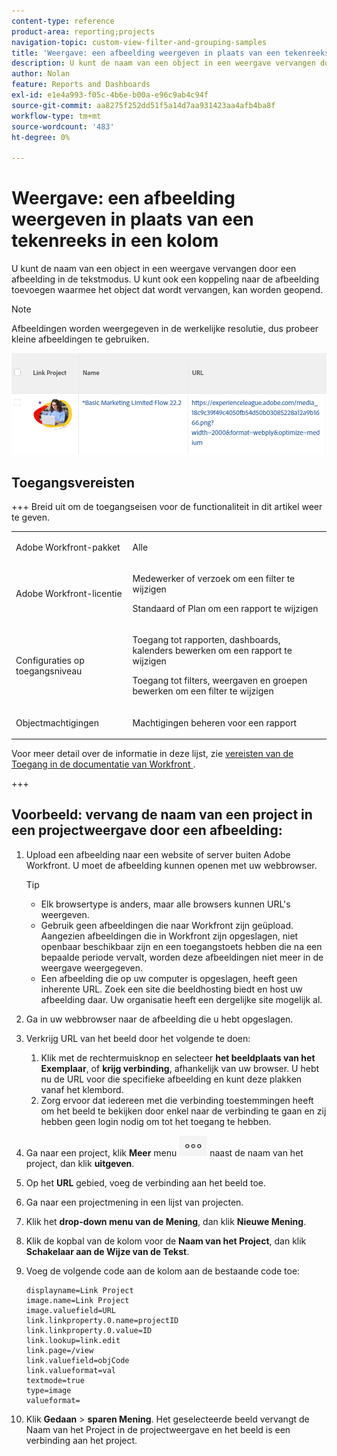 ```yaml
---
content-type: reference
product-area: reporting;projects
navigation-topic: custom-view-filter-and-grouping-samples
title: 'Weergave: een afbeelding weergeven in plaats van een tekenreeks in een kolom'
description: U kunt de naam van een object in een weergave vervangen door een afbeelding in de tekstmodus. U kunt ook een koppeling naar de afbeelding toevoegen waarmee het object dat wordt vervangen, kan worden geopend.
author: Nolan
feature: Reports and Dashboards
exl-id: e1e4a993-f05c-4b6e-b00a-e96c9ab4c94f
source-git-commit: aa8275f252dd51f5a14d7aa931423aa4afb4ba8f
workflow-type: tm+mt
source-wordcount: '483'
ht-degree: 0%

---
```


# Weergave: een afbeelding weergeven in plaats van een tekenreeks in een kolom

<!--Audited: 11/2024-->

U kunt de naam van een object in een weergave vervangen door een afbeelding in de tekstmodus. U kunt ook een koppeling naar de afbeelding toevoegen waarmee het object dat wordt vervangen, kan worden geopend.

>[!NOTE]
>
>Afbeeldingen worden weergegeven in de werkelijke resolutie, dus probeer kleine afbeeldingen te gebruiken.

![ vervang projectnaam met beeld en verbinding ](assets/replace-project-name-with-image-and-link-350x125.png)

## Toegangsvereisten

+++ Breid uit om de toegangseisen voor de functionaliteit in dit artikel weer te geven. 

<table style="table-layout:auto"> 
 <col> 
 <col> 
 <tbody> 
  <tr> 
   <td role="rowheader">Adobe Workfront-pakket</td> 
   <td> <p>Alle</p> </td> 
  </tr> 
  <tr> 
   <td role="rowheader">Adobe Workfront-licentie</td> 
   <td> 
   <p>Medewerker of verzoek om een filter te wijzigen </p>
   <p>Standaard of Plan om een rapport te wijzigen</p>
  </tr> 
  <tr> 
   <td role="rowheader">Configuraties op toegangsniveau</td> 
   <td> <p>Toegang tot rapporten, dashboards, kalenders bewerken om een rapport te wijzigen</p> <p>Toegang tot filters, weergaven en groepen bewerken om een filter te wijzigen</p> </td> 
  </tr> 
  <tr> 
   <td role="rowheader">Objectmachtigingen</td> 
   <td> <p>Machtigingen beheren voor een rapport</p>  </td> 
  </tr> 
 </tbody> 
</table>

Voor meer detail over de informatie in deze lijst, zie [ vereisten van de Toegang in de documentatie van Workfront ](/help/quicksilver/administration-and-setup/add-users/access-levels-and-object-permissions/access-level-requirements-in-documentation.md).

+++

## Voorbeeld: vervang de naam van een project in een projectweergave door een afbeelding:

1. Upload een afbeelding naar een website of server buiten Adobe Workfront. U moet de afbeelding kunnen openen met uw webbrowser.

   >[!TIP]
   >
   >* Elk browsertype is anders, maar alle browsers kunnen URL&#39;s weergeven.
   >* Gebruik geen afbeeldingen die naar Workfront zijn geüpload. Aangezien afbeeldingen die in Workfront zijn opgeslagen, niet openbaar beschikbaar zijn en een toegangstoets hebben die na een bepaalde periode vervalt, worden deze afbeeldingen niet meer in de weergave weergegeven.
   >* Een afbeelding die op uw computer is opgeslagen, heeft geen inherente URL. Zoek een site die beeldhosting biedt en host uw afbeelding daar. Uw organisatie heeft een dergelijke site mogelijk al.

1. Ga in uw webbrowser naar de afbeelding die u hebt opgeslagen.
1. Verkrijg URL van het beeld door het volgende te doen:

   <!--
   <p data-mc-conditions="QuicksilverOrClassic.Draft mode">(NOTE: I used this blog post to document what kind of image we need for this: https://www.canto.com/blog/image-url/ (consulting uses this)) </p>
   -->

   1. Klik met de rechtermuisknop en selecteer **het beeldplaats van het Exemplaar**, of **krijg verbinding**, afhankelijk van uw browser. U hebt nu de URL voor die specifieke afbeelding en kunt deze plakken vanaf het klembord.
   1. Zorg ervoor dat iedereen met die verbinding toestemmingen heeft om het beeld te bekijken door enkel naar de verbinding te gaan en zij hebben geen login nodig om tot het toegang te hebben.

1. Ga naar een project, klik **Meer** menu ![ Meer pictogram ](assets/more-icon-45x33.png) naast de naam van het project, dan klik **uitgeven**.

1. Op het **URL** gebied, voeg de verbinding aan het beeld toe.
1. Ga naar een projectmening in een lijst van projecten.
1. Klik het **drop-down menu van de Mening**, dan klik **Nieuwe Mening**.
1. Klik de kopbal van de kolom voor de **Naam van het Project**, dan klik **Schakelaar aan de Wijze van de Tekst**.

1. Voeg de volgende code aan de kolom aan de bestaande code toe:

   ```
   displayname=Link Project
   image.name=Link Project
   image.valuefield=URL
   link.linkproperty.0.name=projectID
   link.linkproperty.0.value=ID
   link.lookup=link.edit
   link.page=/view
   link.valuefield=objCode
   link.valueformat=val
   textmode=true
   type=image
   valueformat=
   ```

1. Klik **Gedaan** > **sparen Mening**.
Het geselecteerde beeld vervangt de Naam van het Project in de projectweergave en het beeld is een verbinding aan het project.
